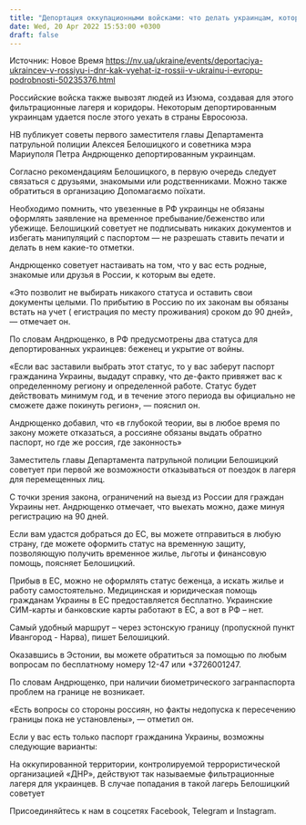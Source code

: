 ```yaml
---
title: "Депортация оккупационными войсками: что делать украинцам, которых принудительно вывезли в Россию или оккупированные территории «ДНР»"
date: Wed, 20 Apr 2022 15:53:00 +0300
draft: false
---
```

Источник: Новое Время https://nv.ua/ukraine/events/deportaciya-ukraincev-v-rossiyu-i-dnr-kak-vyehat-iz-rossii-v-ukrainu-i-evropu-podrobnosti-50235376.html


Российские войска также вывозят людей из Изюма, создавая для этого фильтрационные лагеря и коридоры. Некоторым депортированным украинцам удается после этого уехать в страны Евросоюза.

НВ публикует советы первого заместителя главы Департамента патрульной полиции Алексея Белошицкого и советника мэра Мариуполя Петра Андрющенко депортированным украинцам.

Согласно рекомендациям Белошицкого, в первую очередь следует связаться с друзьями, знакомыми или родственниками. Можно также обратиться в организацию Допомагаємо поїхати.

Необходимо помнить, что увезенные в РФ украинцы не обязаны оформлять заявление на временное пребывание/беженство или убежище. Белошицкий советует не подписывать никаких документов и избегать манипуляций с паспортом — не разрешать ставить печати и делать в нем какие-то отметки.

Андрющенко советует настаивать на том, что у вас есть родные, знакомые или друзья в России, к которым вы едете.

«Это позволит не выбирать никакого статуса и оставить свои документы целыми. По прибытию в Россию по их законам вы обязаны встать на учет ( егистрация по месту проживания) сроком до 90 дней», — отмечает он.

По словам Андрющенко, в РФ предусмотрены два статуса для депортированных украинцев: беженец и укрытие от войны.

«Если вас заставили выбрать этот статус, то у вас заберут паспорт гражданина Украины, выдадут справку, что де-факто привяжет вас к определенному региону и определенной работе. Статус будет действовать минимум год, и в течение этого периода вы официально не сможете даже покинуть регион», — пояснил он.

Андрющенко добавил, что «в глубокой теории, вы в любое время по закону можете отказаться, а россияне обязаны выдать обратно паспорт, но где же россия, где законность»

Заместитель главы Департамента патрульной полиции Белошицкий советует при первой же возможности отказываться от поездок в лагеря для перемещенных лиц.

С точки зрения закона, ограничений на выезд из России для граждан Украины нет. Андрющенко отмечает, что выехать можно, даже минуя регистрацию на 90 дней.

Если вам удастся добраться до ЕС, вы можете отправиться в любую страну, где можете оформить статус на временную защиту, позволяющую получить временное жилье, льготы и финансовую помощь, поясняет Белошицкий.

Прибыв в ЕС, можно не оформлять статус беженца, а искать жилье и работу самостоятельно. Медицинская и юридическая помощь гражданам Украины в ЕС предоставляется бесплатно. Украинские СИМ-карты и банковские карты работают в ЕС, а вот в РФ – нет.

Самый удобный маршрут – через эстонскую границу (пропускной пункт Ивангород - Нарва), пишет Белошицкий.

Оказавшись в Эстонии, вы можете обратиться за помощью по любым вопросам по бесплатному номеру 12-47 или +3726001247.

По словам Андрющенко, при наличии биометрического загранпаспорта проблем на границе не возникает.

«Есть вопросы со стороны россиян, но факты недопуска к пересечению границы пока не установлены», — отметил он.

Если у вас есть только паспорт гражданина Украины, возможны следующие варианты:

На оккупированной территории, контролируемой террористической организацией «ДНР», действуют так называемые фильтрационные лагеря для украинцев. В случае попадания в такой лагерь Белошицкий советует

Присоединяйтесь к нам в соцсетях Facebook, Telegram и Instagram.
